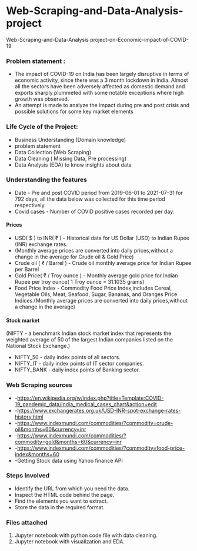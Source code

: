 # Web-Scraping-and-Data-Analysis-project
Web-Scraping-and-Data-Analysis project-on-Economic-impact-of-COVID-19 

### Problem statement :
- The impact of COVID-19  on India has been largely disruptive in terms of economic activity, since there was a 3 month lockdown in India. Almost all the sectors have been adversely affected as domestic demand and exports sharply plummeted with some notable exceptions where high growth was observed. 
- An attempt is made to analyze the impact during pre and post crisis and possible solutions for some key market elements

### Life Cycle of the Project:
- Business Understanding (Domain knowledge)
- problem statement
- Data Collection (Web Scraping)
- Data Cleaning ( Missing Data, Pre processing)
- Data Analysis (EDA) to know insights about data

### Understanding the features
- Date - Pre and post COVID period from 2019-06-01 to  2021-07-31 for 792 days, all the data below was collected for this time period respectively.                
- Covid cases - Number of COVID positive cases recorded per day.

#### Prices
- USD( $ ) to INR( ₹ ) - Historical data for US Dollar (USD) to Indian Rupee (INR) exchange rates.
- (Monthly average prices are converted into daily prices,without a change in the average for Crude oil & Gold Price)
- Crude oil ( ₹ / Barrel ) - Crude oil monthly average price for Indian Rupee per Barrel
- Gold Price( ₹ / Troy ounce ) - Monthly average gold price for Indian Rupee per troy ounce( 1 Troy ounce = 31.1035 grams)
- Food Price Index - Commodity Food Price Index,includes Cereal, Vegetable Oils, Meat, Seafood, Sugar, Bananas, and Oranges Price Indices.(Monthly average prices are converted into daily prices,without a change in the average)
#### Stock market
(NIFTY - a benchmark Indian stock market index that represents the weighted average of 50 of the largest Indian companies listed on the National Stock Exchange.)
- NIFTY_50 - daily index points of all sectors.
- NIFTY_IT - daily index points of IT sector companies.                 
- NIFTY_BANK - daily index points of Banking sector.

### Web Scraping sources
- -https://en.wikipedia.org/w/index.php?title=Template:COVID-19_pandemic_data/India_medical_cases_chart&action=edit
- -https://www.exchangerates.org.uk/USD-INR-spot-exchange-rates-history.html
- -https://www.indexmundi.com/commodities/?commodity=crude-oil&months=60&currency=inr
- -https://www.indexmundi.com/commodities/?commodity=gold&months=60&currency=inr
- -https://www.indexmundi.com/commodities/?commodity=food-price-index&months=60
- -Getting Stock data using Yahoo finance API


### Steps Involved

- Identify the URL from which you need the data.
- Inspect the HTML code behind the page.
- Find the elements you want to extract.
- Store the data in the required format.

### Files attached
1. Jupyter notebook with python code file with data cleaning.
2. Jupyter notebook with visualization and EDA.


   





